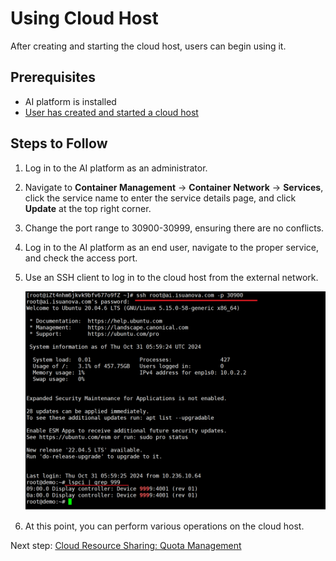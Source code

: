 # Using Cloud Host

After creating and starting the cloud host, users can begin using it.

## Prerequisites

- AI platform is installed
- [User has created and started a cloud host](./createhost.md)

## Steps to Follow

1. Log in to the AI platform as an administrator.
2. Navigate to **Container Management** -> **Container Network** -> **Services**, click the service name to enter the service details page, and click **Update** at the top right corner.


3. Change the port range to 30900-30999, ensuring there are no conflicts.


4. Log in to the AI platform as an end user, navigate to the proper service, and check the access port.

5. Use an SSH client to log in to the cloud host from the external network.

    ![ssh](../images/usehost04.png)

6. At this point, you can perform various operations on the cloud host.

Next step: [Cloud Resource Sharing: Quota Management](../share/quota.md)
